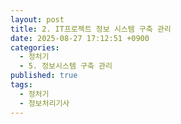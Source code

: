 ```yaml
---
layout: post
title: 2. IT프로젝트 정보 시스템 구축 관리
date: 2025-08-27 17:12:51 +0900
categories:
  - 정처기
  - 5. 정보시스템 구축 관리
published: true
tags:
  - 정처기
  - 정보처리기사
---
```

